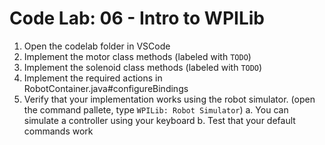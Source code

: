 # Code Lab: 06 - Intro to WPILib

1. Open the codelab folder in VSCode
2. Implement the motor class methods (labeled with `TODO`)
3. Implement the solenoid class methods (labeled with `TODO`)
4. Implement the required actions in RobotContainer.java#configureBindings
5. Verify that your implementation works using the robot simulator. (open the command pallete, type `WPILib: Robot Simulator`)
   a. You can simulate a controller using your keyboard
   b. Test that your default commands work
